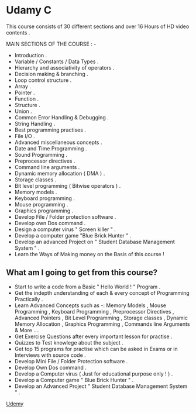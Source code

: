 # Udamy C

This course consists of 30 different sections and over 16 Hours of HD 
video contents .

 MAIN SECTIONS OF THE COURSE   : -

*  Introduction .
*  Variable / Constants / Data Types .
*  Hierarchy and associativity of operators .
*  Decision making & branching .
*  Loop control structure .
*  Array .
*  Pointer .
*  Function .
*  Structure .
*  Union .
*  Common Error Handling & Debugging .
*  String Handling .
*  Best programming practises .
*  File I/O .
*  Advanced miscellaneous concepts .
*  Date and Time Programming .
*  Sound Programming .
*  Preprocessor directives .
*  Command line arguments .
*  Dynamic memory allocation ( DMA ) .
*  Storage classes .
*  Bit level programming ( Bitwise operators ) .
*  Memory models .
* Keyboard programming .
*  Mouse programming .
*  Graphics programming .
*  Develop File / Folder protection software .
*  Develop own Dos command .
*  Design a computer virus " Screen killer " .
*  Develop a computer game "Blue Brick Hunter " .
*  Develop an advanced Project on " Student Database Management System " 
   .
*  Learn the Ways of Making money on the Basis of this course !

## What am I going to get from this course?
* Start to write a code from a Basic " Hello World ! " Program .
* Get the indepth understanding of each & every concept of Programming 
  Practically .
* Learn Advanced Concepts such as -: Memory Models , Mouse Programming , 
  Keyboard Programming , Preprocessor Directives , Advanced Pointers , Bit Level 
  Programming , Storage classes , Dynamic Memory Allocation , Graphics 
  Programming , Commands line Arguments & More ....
* Get Exercise Questions after every important lesson for practise .
* Quizzes to Test knowlege about the subject .
* Get top 15 programs for practise which can be asked in Exams or in Interviews 
  with source code .
* Develop Mini File / Folder Protection software .
* Develop Own Dos command .
* Develop a Computer virus ( Just for educational purpose only ! ) .
* Develop a Computer game " Blue Brick Hunter " .
* Develop an Advanced Project " Student Database Management System " .

[Udemy](https://www.udemy.com/the-complete-c-developer-course-build-7-exciting-projects/learn/v4/)
